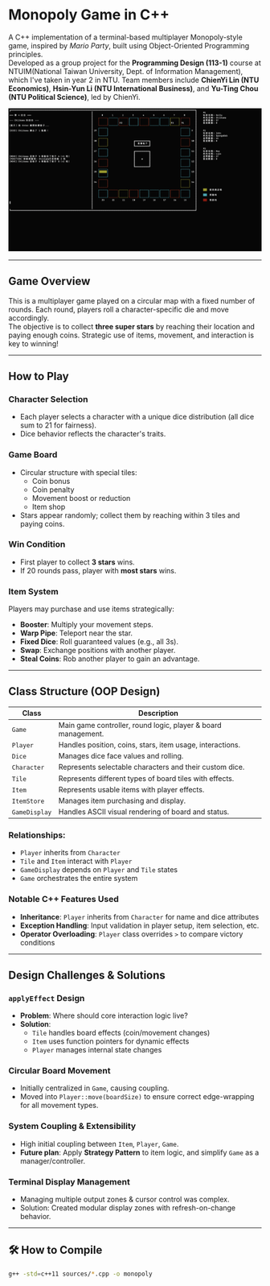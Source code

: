 # Monopoly Game in C++

A C++ implementation of a terminal-based multiplayer Monopoly-style game, inspired by *Mario Party*, built using Object-Oriented Programming principles.  
Developed as a group project for the **Programming Design (113-1)** course at NTUIM(National Taiwan University, Dept. of Information Management), which I've taken in year 2 in NTU. 
Team members include **ChienYi Lin (NTU Economics)**, **Hsin-Yun Li (NTU International Business)**, and **Yu-Ting Chou (NTU Political Science)**, led by ChienYi.

![Demo Screenshot](docs/demo_screenshot_group20.png)

---

## Game Overview

This is a multiplayer game played on a circular map with a fixed number of rounds. Each round, players roll a character-specific die and move accordingly.  
The objective is to collect **three super stars** by reaching their location and paying enough coins. Strategic use of items, movement, and interaction is key to winning!  

---

## How to Play

### Character Selection
- Each player selects a character with a unique dice distribution (all dice sum to 21 for fairness).
- Dice behavior reflects the character's traits.

### Game Board
- Circular structure with special tiles:
  - Coin bonus
  - Coin penalty
  - Movement boost or reduction
  - Item shop
- Stars appear randomly; collect them by reaching within 3 tiles and paying coins.

### Win Condition
- First player to collect **3 stars** wins.
- If 20 rounds pass, player with **most stars** wins.

### Item System
Players may purchase and use items strategically:
- **Booster**: Multiply your movement steps.
- **Warp Pipe**: Teleport near the star.
- **Fixed Dice**: Roll guaranteed values (e.g., all 3s).
- **Swap**: Exchange positions with another player.
- **Steal Coins**: Rob another player to gain an advantage.

---

## Class Structure (OOP Design)

| Class        | Description |
|--------------|-------------|
| `Game`       | Main game controller, round logic, player & board management. |
| `Player`     | Handles position, coins, stars, item usage, interactions. |
| `Dice`       | Manages dice face values and rolling. |
| `Character`  | Represents selectable characters and their custom dice. |
| `Tile`       | Represents different types of board tiles with effects. |
| `Item`       | Represents usable items with player effects. |
| `ItemStore`  | Manages item purchasing and display. |
| `GameDisplay`| Handles ASCII visual rendering of board and status. |

### Relationships:
- `Player` inherits from `Character`
- `Tile` and `Item` interact with `Player`
- `GameDisplay` depends on `Player` and `Tile` states
- `Game` orchestrates the entire system

### Notable C++ Features Used
- **Inheritance**: `Player` inherits from `Character` for name and dice attributes
- **Exception Handling**: Input validation in player setup, item selection, etc.
- **Operator Overloading**: `Player` class overrides `>` to compare victory conditions

---

## Design Challenges & Solutions

### `applyEffect` Design
- **Problem**: Where should core interaction logic live?
- **Solution**:  
  - `Tile` handles board effects (coin/movement changes)  
  - `Item` uses function pointers for dynamic effects  
  - `Player` manages internal state changes

### Circular Board Movement
- Initially centralized in `Game`, causing coupling.
- Moved into `Player::move(boardSize)` to ensure correct edge-wrapping for all movement types.

### System Coupling & Extensibility
- High initial coupling between `Item`, `Player`, `Game`.
- **Future plan**: Apply **Strategy Pattern** to item logic, and simplify `Game` as a manager/controller.

### Terminal Display Management
- Managing multiple output zones & cursor control was complex.
- Solution: Created modular display zones with refresh-on-change behavior.

---

## 🛠️ How to Compile

```bash
g++ -std=c++11 sources/*.cpp -o monopoly
